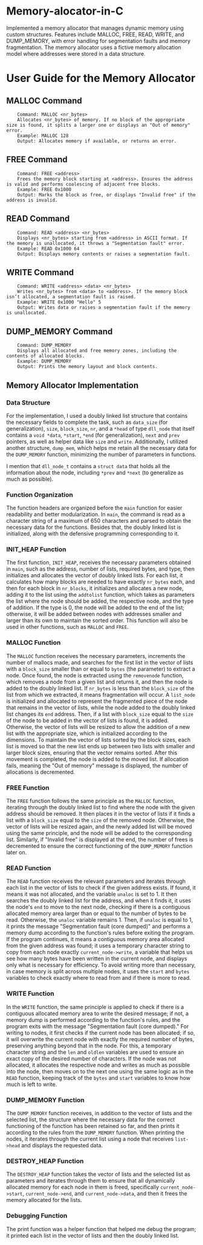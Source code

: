 # Memory-alocator-in-C
Implemented a memory allocator that manages dynamic memory using custom structures. Features include MALLOC, FREE, READ, WRITE, and DUMP_MEMORY, with error handling for segmentation faults and memory fragmentation.
The memory allocator uses a fictive memory allocation model where addresses were stored in a data structure.

# User Guide for the Memory Allocator

  ## MALLOC Command
        Command: MALLOC <nr_bytes>
        Allocates <nr_bytes> of memory. If no block of the appropriate size is found, it splits a larger one or displays an "Out of memory" error.
        Example: MALLOC 128
        Output: Allocates memory if available, or returns an error.

  ## FREE Command
        Command: FREE <address>
        Frees the memory block starting at <address>. Ensures the address is valid and performs coalescing of adjacent free blocks.
        Example: FREE 0x1000
        Output: Marks the block as free, or displays "Invalid free" if the address is invalid.

  ## READ Command
        Command: READ <address> <nr_bytes>
        Displays <nr_bytes> starting from <address> in ASCII format. If the memory is unallocated, it throws a "Segmentation fault" error.
        Example: READ 0x1000 64
        Output: Displays memory contents or raises a segmentation fault.

  ## WRITE Command
        Command: WRITE <address> <data> <nr_bytes>
        Writes <nr_bytes> from <data> to <address>. If the memory block isn’t allocated, a segmentation fault is raised.
        Example: WRITE 0x1000 "Hello" 5
        Output: Writes data or raises a segmentation fault if the memory is unallocated.

  ## DUMP_MEMORY Command
        Command: DUMP_MEMORY
        Displays all allocated and free memory zones, including the contents of allocated blocks.
        Example: DUMP_MEMORY
        Output: Prints the memory layout and block contents.

## Memory Allocator Implementation

### Data Structure
For the implementation, I used a doubly linked list structure that contains the necessary fields to complete the task, such as `data_size` (for generalization), `size`, `block_size`, `nr`, and a `*head` of type `dll_node` that itself contains a `void *data`, `*start`, `*end` (for generalization), `next` and `prev` pointers, as well as helper data like `size` and `write`. Additionally, I utilized another structure, `dump_mem`, which helps me retain all the necessary data for the `DUMP_MEMORY` function, minimizing the number of parameters in functions.

I mention that `dll_node_t` contains a `struct data` that holds all the information about the node, including `*prev` and `*next` (to generalize as much as possible).

### Function Organization
The function headers are organized before the `main` function for easier readability and better modularization. In `main`, the command is read as a character string of a maximum of 650 characters and parsed to obtain the necessary data for the functions. Besides that, the doubly linked list is initialized, along with the defensive programming corresponding to it.

### INIT_HEAP Function
The first function, `INIT_HEAP`, receives the necessary parameters obtained in `main`, such as the address, number of lists, required bytes, and type, then initializes and allocates the vector of doubly linked lists. For each list, it calculates how many blocks are needed to have exactly `nr_bytes` each, and then for each block in `nr_blocks`, it initializes and allocates a new node, adding it to the list using the `addtolist` function, which takes as parameters the list where the node should be added, the respective node, and the type of addition. If the type is 0, the node will be added to the end of the list; otherwise, it will be added between nodes with addresses smaller and larger than its own to maintain the sorted order. This function will also be used in other functions, such as `MALLOC` and `FREE`.

### MALLOC Function
The `MALLOC` function receives the necessary parameters, increments the number of mallocs made, and searches for the first list in the vector of lists with a `block_size` smaller than or equal to `bytes` (the parameter) to extract a node. Once found, the node is extracted using the `removenode` function, which removes a node from a given list and returns it, and then the node is added to the doubly linked list. If `nr_bytes` is less than the `block_size` of the list from which we extracted, it means fragmentation will occur. A `list_node` is initialized and allocated to represent the fragmented piece of the node that remains in the vector of lists, while the node added to the doubly linked list changes its `end` address. Then, if a list with `block_size` equal to the `size` of the node to be added in the vector of lists is found, it is added. Otherwise, the vector of lists will be resized to allow the addition of a new list with the appropriate size, which is initialized according to the dimensions. To maintain the vector of lists sorted by the block sizes, each list is moved so that the new list ends up between two lists with smaller and larger block sizes, ensuring that the vector remains sorted. After this movement is completed, the node is added to the moved list. If allocation fails, meaning the "Out of memory" message is displayed, the number of allocations is decremented.

### FREE Function
The `FREE` function follows the same principle as the `MALLOC` function, iterating through the doubly linked list to find where the node with the given address should be removed. It then places it in the vector of lists if it finds a list with a `block_size` equal to the `size` of the removed node. Otherwise, the vector of lists will be resized again, and the newly added list will be moved using the same principle, and the node will be added to the corresponding list. Similarly, if "Invalid free" is displayed at the end, the number of frees is decremented to ensure the correct functioning of the `DUMP_MEMORY` function later on.

### READ Function
The `READ` function receives the relevant parameters and iterates through each list in the vector of lists to check if the given address exists. If found, it means it was not allocated, and the variable `unaloc` is set to 1. It then searches the doubly linked list for the address, and when it finds it, it uses the node's `end` to move to the next node, checking if there is a contiguous allocated memory area larger than or equal to the number of bytes to be read. Otherwise, the `unaloc` variable remains 1. Then, if `unaloc` is equal to 1, it prints the message "Segmentation fault (core dumped)" and performs a memory dump according to the function's rules before exiting the program. If the program continues, it means a contiguous memory area allocated from the given address was found; it uses a temporary character string to copy from each node exactly `current_node->write`, a variable that helps us see how many bytes have been written in the current node, and displays only what is necessary for efficiency. To avoid writing more than necessary, in case memory is split across multiple nodes, it uses the `start` and `bytes` variables to check exactly where to read from and if there is more to read.

### WRITE Function
In the `WRITE` function, the same principle is applied to check if there is a contiguous allocated memory area to write the desired message; if not, a memory dump is performed according to the function's rules, and the program exits with the message "Segmentation fault (core dumped)." For writing to nodes, it first checks if the current node has been allocated; if so, it will overwrite the current node with exactly the required number of bytes, preserving anything beyond that in the node. For this, a temporary character string and the `len` and `oldlen` variables are used to ensure an exact copy of the desired number of characters. If the node was not allocated, it allocates the respective node and writes as much as possible into the node, then moves on to the next one using the same logic as in the `READ` function, keeping track of the `bytes` and `start` variables to know how much is left to write.

### DUMP_MEMORY Function
The `DUMP_MEMORY` function receives, in addition to the vector of lists and the selected list, the structure where the necessary data for the correct functioning of the function has been retained so far, and then prints it according to the rules from the `DUMP_MEMORY` function. When printing the nodes, it iterates through the current list using a node that receives `list->head` and displays the requested data.

### DESTROY_HEAP Function
The `DESTROY_HEAP` function takes the vector of lists and the selected list as parameters and iterates through them to ensure that all dynamically allocated memory for each node in them is freed, specifically `current_node->start`, `current_node->end`, and `current_node->data`, and then it frees the memory allocated for the lists.

### Debugging Function
The print function was a helper function that helped me debug the program; it printed each list in the vector of lists and then the doubly linked list.

